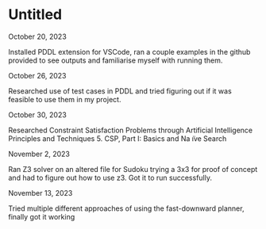 # Untitled

October 20, 2023 

Installed PDDL extension for VSCode, ran a couple examples in the github provided to see outputs and familiarise myself with running them.

October 26, 2023 

Researched use of test cases in PDDL and tried figuring out if it was feasible to use them in my project.

October 30, 2023 

Researched Constraint Satisfaction Problems through Artificial Intelligence Principles and Techniques 5. CSP, Part I: Basics and Na ̈ıve Search

November 2, 2023 

Ran Z3 solver on an altered file for Sudoku trying a 3x3 for proof of concept and had to figure out how to use z3. Got it to run successfully.

November 13, 2023

Tried multiple different approaches of using the fast-downward planner, finally got it working
